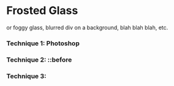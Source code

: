 # Frosted Glass
or foggy glass, blurred div on a background, blah blah blah, etc.

### Technique 1: Photoshop


### Technique 2: ::before


### Technique 3: <img>

